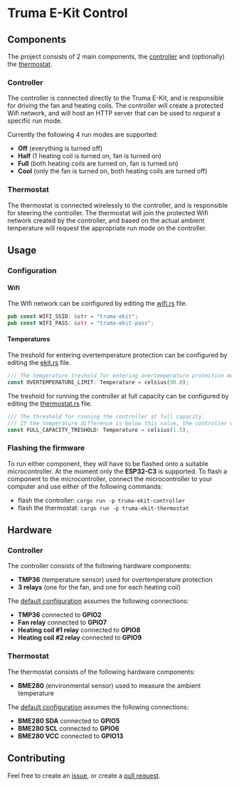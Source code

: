 # Truma E-Kit Control

## Components

The project consists of 2 main components, the [controller](#controller) and (optionally) the [thermostat](#thermostat).

### Controller

The controller is connected directly to the Truma E-Kit, and is responsible for driving the fan and heating coils.
The controller will create a protected Wifi network, and will host an HTTP server that can be used to *request* a specific run mode.

Currently the following 4 run modes are supported: 
- **Off** (everything is turned off)
- **Half** (1 heating coil is turned on, fan is turned on)
- **Full** (both heating coils are turned on, fan is turned on)
- **Cool** (only the fan is turned on, both heating coils are turned off)

### Thermostat

The thermostat is connected wirelessly to the controller, and is responsible for steering the controller.
The thermostat will join the protected Wifi network created by the controller, and based on the actual ambient temperature will request the appropriate run mode on the controller.

## Usage

### Configuration

#### Wifi

The Wifi network can be configured by editing the [wifi.rs](truma-ekit-core/src/wifi.rs) file.

```rust
pub const WIFI_SSID: &str = "truma-ekit";
pub const WIFI_PASS: &str = "truma-ekit-pass";
```

#### Temperatures

The treshold for entering overtemperature protection can be configured by editing the [ekit.rs](truma-ekit-controller/src/ekit.rs) file.

```rust
/// The temperature treshold for entering overtemperature protection mode.
const OVERTEMPERATURE_LIMIT: Temperature = celsius(90.0);
```

The treshold for running the controller at full capacity can be configured by editing the [thermostat.rs](truma-ekit-thermostat/src/thermostat.rs) file.

```rust
/// The threshold for running the controller at full capacity. 
/// If the temperature difference is below this value, the controller will be run at half capacity.
const FULL_CAPACITY_TRESHOLD: Temperature = celsius(1.5);
```

### Flashing the firmware

To run either component, they will have to be flashed onto a suitable microcontroller. At the moment only the **ESP32-C3** is supported.
To flash a component to the microcontroller, connect the microcontroller to your computer and use either of the following commands:
- flash the controller: `cargo run -p truma-ekit-controller`
- flash the thermostat: `cargo run -p truma-ekit-thermostat`


## Hardware

### Controller

The controller consists of the following hardware components:
- **TMP36** (temperature sensor) used for overtemperature protection
- **3 relays** (one for the fan, and one for each heating coil)

The [default configuration](truma-ekit-controller/src/peripherals.rs) assumes the following connections:
- **TMP36** connected to **GPIO2**
- **Fan relay** connected to **GPIO7**
- **Heating coil #1 relay** connected to **GPIO8**
- **Heating coil #2 relay** connected to **GPIO9**

### Thermostat

The thermostat consists of the following hardware components:
- **BME280** (environmental sensor) used to measure the ambient temperature

The [default configuration](truma-ekit-thermostat/src/peripherals.rs) assumes the following connections:
- **BME280 SDA** connected to **GPIO5**
- **BME280 SCL** connected to **GPIO6**
- **BME280 VCC** connected to **GPIO13**

## Contributing

Feel free to create an [issue](issues), or create a [pull request](pulls).
